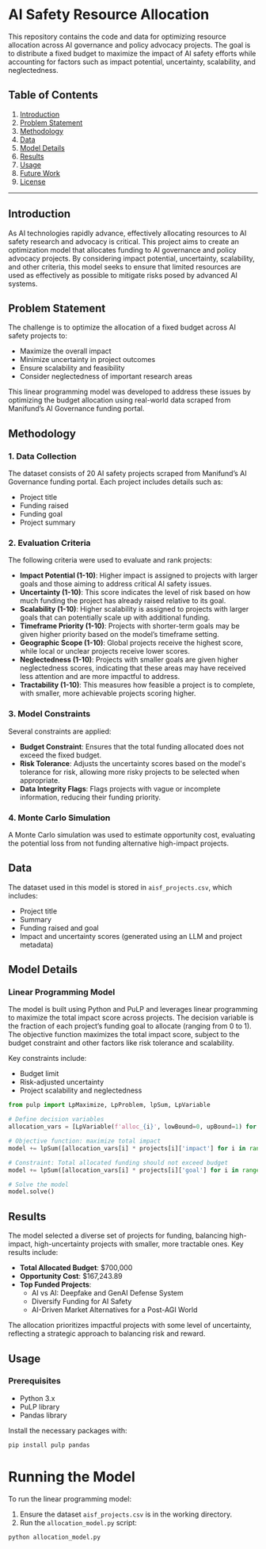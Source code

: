 # AI Safety Resource Allocation

This repository contains the code and data for optimizing resource allocation across AI governance and policy advocacy projects. The goal is to distribute a fixed budget to maximize the impact of AI safety efforts while accounting for factors such as impact potential, uncertainty, scalability, and neglectedness.

## Table of Contents
1. [Introduction](#introduction)
2. [Problem Statement](#problem-statement)
3. [Methodology](#methodology)
4. [Data](#data)
5. [Model Details](#model-details)
6. [Results](#results)
7. [Usage](#usage)
8. [Future Work](#future-work)
9. [License](#license)

---

## Introduction

As AI technologies rapidly advance, effectively allocating resources to AI safety research and advocacy is critical. This project aims to create an optimization model that allocates funding to AI governance and policy advocacy projects. By considering impact potential, uncertainty, scalability, and other criteria, this model seeks to ensure that limited resources are used as effectively as possible to mitigate risks posed by advanced AI systems.

## Problem Statement

The challenge is to optimize the allocation of a fixed budget across AI safety projects to:
- Maximize the overall impact
- Minimize uncertainty in project outcomes
- Ensure scalability and feasibility
- Consider neglectedness of important research areas

This linear programming model was developed to address these issues by optimizing the budget allocation using real-world data scraped from Manifund’s AI Governance funding portal.

## Methodology

### 1. **Data Collection**
The dataset consists of 20 AI safety projects scraped from Manifund’s AI Governance funding portal. Each project includes details such as:
- Project title
- Funding raised
- Funding goal
- Project summary

### 2. **Evaluation Criteria**
The following criteria were used to evaluate and rank projects:
- **Impact Potential (1-10)**: Higher impact is assigned to projects with larger goals and those aiming to address critical AI safety issues.
- **Uncertainty (1-10)**: This score indicates the level of risk based on how much funding the project has already raised relative to its goal.
- **Scalability (1-10)**: Higher scalability is assigned to projects with larger goals that can potentially scale up with additional funding.
- **Timeframe Priority (1-10)**: Projects with shorter-term goals may be given higher priority based on the model’s timeframe setting.
- **Geographic Scope (1-10)**: Global projects receive the highest score, while local or unclear projects receive lower scores.
- **Neglectedness (1-10)**: Projects with smaller goals are given higher neglectedness scores, indicating that these areas may have received less attention and are more impactful to address.
- **Tractability (1-10)**: This measures how feasible a project is to complete, with smaller, more achievable projects scoring higher.

### 3. **Model Constraints**
Several constraints are applied:
- **Budget Constraint**: Ensures that the total funding allocated does not exceed the fixed budget.
- **Risk Tolerance**: Adjusts the uncertainty scores based on the model's tolerance for risk, allowing more risky projects to be selected when appropriate.
- **Data Integrity Flags**: Flags projects with vague or incomplete information, reducing their funding priority.

### 4. **Monte Carlo Simulation**
A Monte Carlo simulation was used to estimate opportunity cost, evaluating the potential loss from not funding alternative high-impact projects.

## Data

The dataset used in this model is stored in `aisf_projects.csv`, which includes:
- Project title
- Summary
- Funding raised and goal
- Impact and uncertainty scores (generated using an LLM and project metadata)

## Model Details

### Linear Programming Model
The model is built using Python and PuLP and leverages linear programming to maximize the total impact score across projects. The decision variable is the fraction of each project’s funding goal to allocate (ranging from 0 to 1). The objective function maximizes the total impact score, subject to the budget constraint and other factors like risk tolerance and scalability.

Key constraints include:
- Budget limit
- Risk-adjusted uncertainty
- Project scalability and neglectedness

```python
from pulp import LpMaximize, LpProblem, lpSum, LpVariable

# Define decision variables
allocation_vars = [LpVariable(f'alloc_{i}', lowBound=0, upBound=1) for i in range(len(projects))]

# Objective function: maximize total impact
model += lpSum([allocation_vars[i] * projects[i]['impact'] for i in range(len(projects))])

# Constraint: Total allocated funding should not exceed budget
model += lpSum([allocation_vars[i] * projects[i]['goal'] for i in range(len(projects))]) <= total_budget

# Solve the model
model.solve()

```
## Results

The model selected a diverse set of projects for funding, balancing high-impact, high-uncertainty projects with smaller, more tractable ones. Key results include:

- **Total Allocated Budget**: $700,000
- **Opportunity Cost**: $167,243.89
- **Top Funded Projects**: 
  - AI vs AI: Deepfake and GenAI Defense System
  - Diversify Funding for AI Safety
  - AI-Driven Market Alternatives for a Post-AGI World

The allocation prioritizes impactful projects with some level of uncertainty, reflecting a strategic approach to balancing risk and reward.

## Usage

### Prerequisites
- Python 3.x
- PuLP library
- Pandas library

Install the necessary packages with:
```bash
pip install pulp pandas
```
# Running the Model

To run the linear programming model:

1. Ensure the dataset `aisf_projects.csv` is in the working directory.
2. Run the `allocation_model.py` script:

```bash
python allocation_model.py
```
